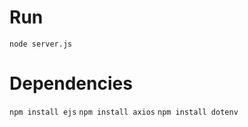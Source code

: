 # Run

`node server.js`

# Dependencies

`npm install ejs`
`npm install axios`
`npm install dotenv`
